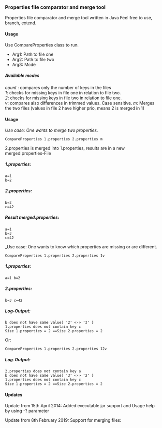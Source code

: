### Properties file comparator and merge tool

Properties file comparator and merge tool written in Java
Feel free to use, branch, extend.


#### Usage 

Use CompareProperties class to run. 

* Arg1: Path to file one
* Arg2: Path to file two
* Arg3: Mode

##### Available modes
_count_ : compares only the number of keys in the files   
_1_: checks for missing keys in file one in relation to file two.   
_2_: checks for missing keys in file two in relation to file one.   
_v_: compares also differences in trimmed values. Case sensitive. 
_m_: Merges the two files (values in file 2 have higher prio, means 2 is merged in 1)  

#### Usage 



_Use case: One wants to merge two properties._

`CompareProperties 1.properties 2.properties m `

2.properties is merged into 1.properties, results are in a new merged.properties-File

##### 1.properties:

    a=1
    b=2

##### 2.properties:

    b=3
    c=42

##### Result merged.properties:

    a=1
    b=3
    c=42

_Use case: One wants to know which properties are missing or are different.

`CompareProperties 1.properties 2.properties 1v `

##### 1.properties:

`a=1
b=2`

##### 2.properties:

`b=3
c=42`


##### Log-Output:

    b does not have same value( '2' <-> '3' )
    1.properties does not contain key c
    Size 1.properties = 2 ==Size 2.properties = 2

Or:

`CompareProperties 1.properties 2.properties 12v `

##### Log-Output:
    2.properties does not contain key a
    b does not have same value( '3' <-> '2' )
    1.properties does not contain key c
    Size 1.properties = 2 ==Size 2.properties = 2


#### Updates

Update from 15th April 2014:
Added executable jar support and Usage help by using -? parameter

Update from 8th February 2019:
Support for merging files:



